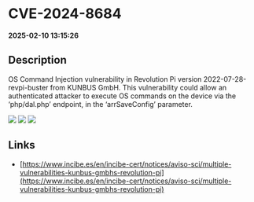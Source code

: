 # CVE-2024-8684

**2025-02-10 13:15:26**

## Description
OS Command Injection vulnerability in Revolution Pi version 2022-07-28-revpi-buster from KUNBUS GmbH. This vulnerability could allow an authenticated attacker to execute OS commands on the device via the ‘php/dal.php’ endpoint, in the ‘arrSaveConfig’ parameter.

![](https://img.shields.io/static/v1?label=Score&message=8.3&color=red)
![](https://img.shields.io/static/v1?label=Severity&message=HIGH&color=red)
![](https://img.shields.io/static/v1?label=CWE&message=RCE&color=green)

## Links
- [https://www.incibe.es/en/incibe-cert/notices/aviso-sci/multiple-vulnerabilities-kunbus-gmbhs-revolution-pi](https://www.incibe.es/en/incibe-cert/notices/aviso-sci/multiple-vulnerabilities-kunbus-gmbhs-revolution-pi)
